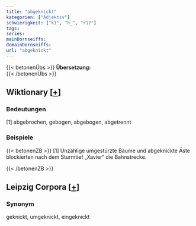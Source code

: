 ```yaml
---
title: "abgeknickt"
kategorien: ["Adjektiv"]
schwierigkeit: ["k1", "h_", "r17"]
tags:
series:
mainDornseiffs:
domainDornseiffs:
url: "abgeknickt"
---
```


{{< betonenÜbs >}}
**Übersetzung:**  
{{< /betonenÜbs >}}

## Wiktionary [[+](https://de.wiktionary.org/wiki/abgeknickt)]

### Bedeutungen
[1] abgebrochen, gebogen, abgebogen, abgetrennt  

### Beispiele
{{< betonenZB >}}
[1] Unzählige umgestürzte Bäume und abgeknickte Äste blockierten nach dem Sturmtief „Xavier“ die Bahnstrecke.  

{{< /betonenZB >}}

## Leipzig Corpora [[+](https://corpora.uni-leipzig.de/en/res?word=abgeknickt&corpusId=deu_newscrawl-public_2018)]


### Synonym
geknickt, umgeknickt, eingeknickt

